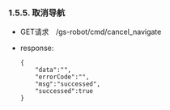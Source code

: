 ### 1.5.5. 取消导航

  - GET请求　/gs-robot/cmd/cancel_navigate

  - response:

    ```
    {
        "data":"",
        "errorCode":"",
        "msg":"successed",
        "successed":true
    }
    ```